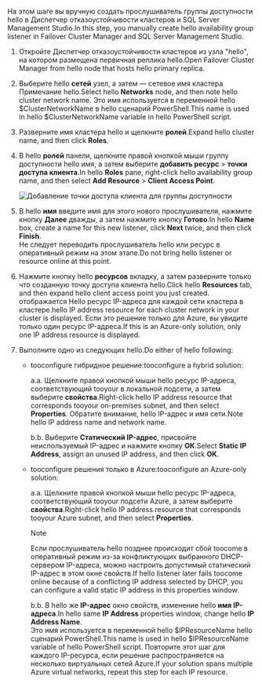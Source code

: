 <span data-ttu-id="22aa4-101">На этом шаге вы вручную создать прослушиватель группы доступности hello в Диспетчер отказоустойчивости кластеров и SQL Server Management Studio.</span><span class="sxs-lookup"><span data-stu-id="22aa4-101">In this step, you manually create hello availability group listener in Failover Cluster Manager and SQL Server Management Studio.</span></span>

1. <span data-ttu-id="22aa4-102">Откройте Диспетчер отказоустойчивости кластеров из узла "hello", на котором размещена первичная реплика hello.</span><span class="sxs-lookup"><span data-stu-id="22aa4-102">Open Failover Cluster Manager from hello node that hosts hello primary replica.</span></span>

2. <span data-ttu-id="22aa4-103">Выберите hello **сетей** узел, а затем — сетевое имя кластера Примечание hello.</span><span class="sxs-lookup"><span data-stu-id="22aa4-103">Select hello **Networks** node, and then note hello cluster network name.</span></span> <span data-ttu-id="22aa4-104">Это имя используется в переменной hello $ClusterNetworkName в hello сценарий PowerShell.</span><span class="sxs-lookup"><span data-stu-id="22aa4-104">This name is used in hello $ClusterNetworkName variable in hello PowerShell script.</span></span>

3. <span data-ttu-id="22aa4-105">Разверните имя кластера hello и щелкните **ролей**.</span><span class="sxs-lookup"><span data-stu-id="22aa4-105">Expand hello cluster name, and then click **Roles**.</span></span>

4. <span data-ttu-id="22aa4-106">В hello **ролей** панели, щелкните правой кнопкой мыши группу доступности hello имя, а затем выберите **добавить ресурс** > **точки доступа клиента**.</span><span class="sxs-lookup"><span data-stu-id="22aa4-106">In hello **Roles** pane, right-click hello availability group name, and then select **Add Resource** > **Client Access Point**.</span></span>
   
    ![Добавление точки доступа клиента для группы доступности](./media/virtual-machines-sql-server-configure-alwayson-availability-group-listener/IC678769.gif)

5. <span data-ttu-id="22aa4-108">В hello **имя** введите имя для этого нового прослушивателя, нажмите кнопку **Далее** дважды, а затем нажмите кнопку **Готово**.</span><span class="sxs-lookup"><span data-stu-id="22aa4-108">In hello **Name** box, create a name for this new listener, click **Next** twice, and then click **Finish**.</span></span>  
    <span data-ttu-id="22aa4-109">Не следует переводить прослушиватель hello или ресурс в оперативный режим на этом этапе.</span><span class="sxs-lookup"><span data-stu-id="22aa4-109">Do not bring hello listener or resource online at this point.</span></span>

6. <span data-ttu-id="22aa4-110">Нажмите кнопку hello **ресурсов** вкладку, а затем разверните только что созданную точку доступа клиента hello.</span><span class="sxs-lookup"><span data-stu-id="22aa4-110">Click hello **Resources** tab, and then expand hello client access point you just created.</span></span> 
    <span data-ttu-id="22aa4-111">отображается Hello ресурс IP-адреса для каждой сети кластера в кластере.</span><span class="sxs-lookup"><span data-stu-id="22aa4-111">hello IP address resource for each cluster network in your cluster is displayed.</span></span> <span data-ttu-id="22aa4-112">Если это решение только для Azure, вы увидите только один ресурс IP-адреса.</span><span class="sxs-lookup"><span data-stu-id="22aa4-112">If this is an Azure-only solution, only one IP address resource is displayed.</span></span>

7. <span data-ttu-id="22aa4-113">Выполните одно из следующих hello.</span><span class="sxs-lookup"><span data-stu-id="22aa4-113">Do either of hello following:</span></span>
   
   * <span data-ttu-id="22aa4-114">tooconfigure гибридное решение:</span><span class="sxs-lookup"><span data-stu-id="22aa4-114">tooconfigure a hybrid solution:</span></span>
     
        <span data-ttu-id="22aa4-115">а.</span><span class="sxs-lookup"><span data-stu-id="22aa4-115">a.</span></span> <span data-ttu-id="22aa4-116">Щелкните правой кнопкой мыши hello ресурс IP-адреса, соответствующий tooyour в локальной подсети, а затем выберите **свойства**.</span><span class="sxs-lookup"><span data-stu-id="22aa4-116">Right-click hello IP address resource that corresponds tooyour on-premises subnet, and then select **Properties**.</span></span> <span data-ttu-id="22aa4-117">Обратите внимание, hello IP-адрес и имя сети.</span><span class="sxs-lookup"><span data-stu-id="22aa4-117">Note hello IP address name and network name.</span></span>
   
        <span data-ttu-id="22aa4-118">b.</span><span class="sxs-lookup"><span data-stu-id="22aa4-118">b.</span></span> <span data-ttu-id="22aa4-119">Выберите **Статический IP-адрес**, присвойте неиспользуемый IP-адрес и нажмите кнопку **ОК**.</span><span class="sxs-lookup"><span data-stu-id="22aa4-119">Select **Static IP Address**, assign an unused IP address, and then click **OK**.</span></span>
 
   * <span data-ttu-id="22aa4-120">tooconfigure решения только в Azure:</span><span class="sxs-lookup"><span data-stu-id="22aa4-120">tooconfigure an Azure-only solution:</span></span>

        <span data-ttu-id="22aa4-121">а.</span><span class="sxs-lookup"><span data-stu-id="22aa4-121">a.</span></span> <span data-ttu-id="22aa4-122">Щелкните правой кнопкой мыши hello ресурс IP-адреса, соответствующий tooyour подсети Azure, а затем выберите **свойства**.</span><span class="sxs-lookup"><span data-stu-id="22aa4-122">Right-click hello IP address resource that corresponds tooyour Azure subnet, and then select **Properties**.</span></span>
       
       > [!NOTE]
       > <span data-ttu-id="22aa4-123">Если прослушиватель hello позднее происходит сбой toocome в оперативный режим из-за конфликтующих выбранного DHCP-сервером IP-адреса, можно настроить допустимый статический IP-адрес в этом окне свойств.</span><span class="sxs-lookup"><span data-stu-id="22aa4-123">If hello listener later fails toocome online because of a conflicting IP address selected by DHCP, you can configure a valid static IP address in this properties window.</span></span>
       > 
       > 

       <span data-ttu-id="22aa4-124">b.</span><span class="sxs-lookup"><span data-stu-id="22aa4-124">b.</span></span> <span data-ttu-id="22aa4-125">В hello же **IP-адрес** окно свойств, изменение hello **имя IP-адреса**.</span><span class="sxs-lookup"><span data-stu-id="22aa4-125">In hello same **IP Address** properties window, change hello **IP Address Name**.</span></span>  
        <span data-ttu-id="22aa4-126">Это имя используется в переменной hello $IPResourceName hello сценарий PowerShell.</span><span class="sxs-lookup"><span data-stu-id="22aa4-126">This name is used in hello $IPResourceName variable of hello PowerShell script.</span></span> <span data-ttu-id="22aa4-127">Повторите этот шаг для каждого IP-ресурса, если решение распространяется на несколько виртуальных сетей Azure.</span><span class="sxs-lookup"><span data-stu-id="22aa4-127">If your solution spans multiple Azure virtual networks, repeat this step for each IP resource.</span></span>

